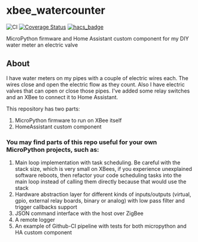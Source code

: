 # xbee_watercounter
![CI](https://github.com/Shulyaka/xbee_watercounter/actions/workflows/xbee_watercounter.yml/badge.svg?branch=master)
[![Coverage Status](https://coveralls.io/repos/github/Shulyaka/xbee_watercounter/badge.svg?branch=master)](https://coveralls.io/github/Shulyaka/xbee_watercounter?branch=master)
[![hacs_badge](https://img.shields.io/badge/HACS-Custom-41BDF5.svg)](https://github.com/hacs/integration)

MicroPython firmware and Home Assistant custom component for my DIY water meter an electric valve

## About
I have water meters on my pipes with a couple of electric wires each. The wires close and open the electric flow as they count. Also I have electric valves that can open or close those pipes.
I've added some relay switches and an XBee to connect it to Home Assistant.

This repository has two parts:

1. MicroPython firmware to run on XBee itself
2. HomeAssistant custom component

### You may find parts of this repo useful for your own MicroPython projects, such as:
1. Main loop implementation with task scheduling. Be careful with the stack size, which is very small on XBees, if you experience unexplained software reboots, then refactor your code scheduling tasks into the main loop instead of calling them directly because that would use the stack
2. Hardware abstraction layer for different kinds of inputs/outputs (virtual, gpio, external relay boards, binary or analog) with low pass filter and trigger callbacks support
3. JSON command interface with the host over ZigBee
4. A remote logger
5. An example of Github-CI pipeline with tests for both micropython and HA custom component
